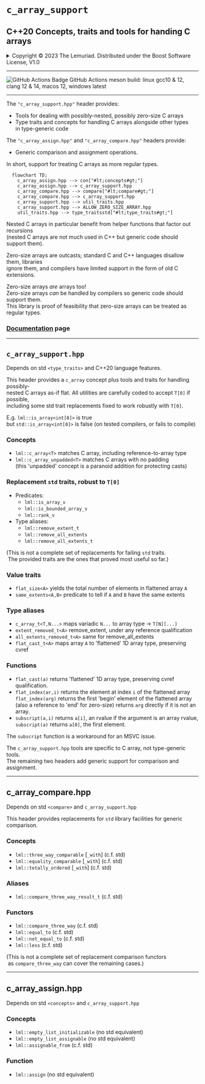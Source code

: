 # **`c_array_support`**

## C++20 Concepts, traits and tools for handing C arrays

<details><summary>Copyright &copy; 2023 The Lemuriad. Distributed under the Boost Software License, V1.0</summary>

### **Boost Software License** - Version 1.0 - August 17th, 2003

```txt
Permission is hereby granted, free of charge, to any person or organization
obtaining a copy of the software and accompanying documentation covered by
this license (the "Software") to use, reproduce, display, distribute,
execute, and transmit the Software, and to prepare derivative works of the
Software, and to permit third-parties to whom the Software is furnished to
do so, all subject to the following:

The copyright notices in the Software and this entire statement, including
the above license grant, this restriction and the following disclaimer,
must be included in all copies of the Software, in whole or in part, and
all derivative works of the Software, unless such copies or derivative
works are solely in the form of machine-executable object code generated by
a source language processor.

THE SOFTWARE IS PROVIDED "AS IS", WITHOUT WARRANTY OF ANY KIND, EXPRESS OR
IMPLIED, INCLUDING BUT NOT LIMITED TO THE WARRANTIES OF MERCHANTABILITY,
FITNESS FOR A PARTICULAR PURPOSE, TITLE AND NON-INFRINGEMENT. IN NO EVENT
SHALL THE COPYRIGHT HOLDERS OR ANYONE DISTRIBUTING THE SOFTWARE BE LIABLE
FOR ANY DAMAGES OR OTHER LIABILITY, WHETHER IN CONTRACT, TORT OR OTHERWISE,
ARISING FROM, OUT OF OR IN CONNECTION WITH THE SOFTWARE OR THE USE OR OTHER
DEALINGS IN THE SOFTWARE.
```

[![License](https://img.shields.io/badge/license-boost%201.0-blue.svg)](https://www.boost.org/LICENSE_1_0.txt)

Also at [boost.org](http://www.boost.org/LICENSE_1_0.txt) and accompanying file [LICENSE](LICENSE)

</details>

-----

![GitHub Actions Badge](../../actions/workflows/ci.yml/badge.svg)
GitHub Actions meson build: linux gcc10 & 12, clang 12 & 14, macos 12, windows latest

-----

The `"c_array_support.hpp"` header provides:

* Tools for dealing with possibly-nested, possibly zero-size C arrays
* Type traits and concepts for handling C arrays alongside other types  
in type-generic code

The `"c_array_assign.hpp"` and `"c_array_compare.hpp"` headers provide:

* Generic comparison and assignment operations.

In short, support for treating C arrays as more regular types.

```mermaid
  flowchart TD;
    c_array_assign.hpp --> con["#lt;concepts#gt;"]
    c_array_assign.hpp --> c_array_support.hpp
    c_array_compare.hpp --> compare["#lt;compare#gt;"]
    c_array_compare.hpp --> c_array_support.hpp
    c_array_support.hpp --> util_traits.hpp
    c_array_support.hpp --> ALLOW_ZERO_SIZE_ARRAY.hpp
    util_traits.hpp --> type_traitsstd["#lt;type_traits#gt;"]

```

Nested C arrays in particular benefit from helper functions that factor out recursions  
(nested C arrays are not much used in C++ but generic code should support them).

Zero-size arrays are outcasts; standard C and C++ languages disallow them, libraries  
ignore them, and compilers have limited support in the form of old C extensions.

Zero-size arrays _are_ arrays too!  
Zero-size arrays _can_ be handled by compilers so generic code should support them.  
This library is proof of feasibility that zero-size arrays can be treated as regular types.

### [Documentation](documentation.md) page

-----

## `c_array_support.hpp`

Depends on std `<type_traits>` and C++20 language features. 

This header provides a `c_array` concept plus tools and traits for handling possibly-  
nested C arrays as-if flat. All utilities are carefully coded to accept `T[0]` if possible,  
including some std trait replacements fixed to work robustly with `T[0]`.

E.g. `lml::is_array<int[0]>` is true  
but `std::is_array<int[0]>` is false (on tested compilers, or fails to compile)

### Concepts

* `lml::c_array<T>`          matches C array, including reference-to-array type
* `lml::c_array_unpadded<T>` matches C arrays with no padding  
(this 'unpadded' concept is a paranoid addition for protecting casts)

### Replacement `std` traits, robust to `T[0]`
* Predicates:
  * `lml::is_array_v`
  * `lml::is_bounded_array_v`
  * `lml::rank_v`
* Type aliases:
  * `lml::remove_extent_t`
  * `lml::remove_all_extents`
  * `lml::remove_all_extents_t`

(This is not a complete set of replacements
for failing `std` traits.  
&nbsp;The provided traits are the ones that proved most useful so far.)

### Value traits

* `flat_size<A>` yields the total number of elements in flattened array `A`
* `same_extents<A,B>` predicate to tell if `A` and `B` have the same extents

### Type aliases

* `c_array_t<T,N...>` maps variadic `N...` to array type -> `T[N][...]`
* `extent_removed_t<A>` remove_extent, under any reference qualification
* `all_extents_removed_t<A>` same for remove_all_extents
* `flat_cast_t<A>` maps array `A` to 'flattened' 1D array type, preserving cvref

### Functions

* `flat_cast(a)` returns 'flattened' 1D array type, preserving cvref qualification.
* `flat_index(ar,i)` returns the element at index `i` of the flattened array  
`flat_index(arg)` returns  the first 'begin' element of the flattened array  
 (also a reference to 'end' for zero-size) returns `arg` directly if it is not an array.
* `subscript(a,i)` returns `a[i]`, an rvalue if the argument is an array rvalue,  
`subscript(a)` returns `a[0]`, the first element.

The `subscript` function is a workaround for an MSVC issue.

The `c_array_support.hpp` tools are specific to C array, not type-generic tools.  
The remaining two headers add generic support for comparison and assignment.

------------

## c_array_compare.hpp

Depends on std `<compare>` and `c_array_support.hpp`

This header provides replacements for `std` library facilities
for generic comparison.

### Concepts

* `lml::three_way_comparable` [`_with`] (c.f. std)
* `lml::equality_comparable`  [`_with`] (c.f. std)
* `lml::totally_ordered`      [`_with`] (c.f. std)

### Aliases

* `lml::compare_three_way_result_t` (c.f. std)

### Functors

* `lml::compare_three_way`     (c.f. std)
* `lml::equal_to`              (c.f. std)
* `lml::not_equal_to`          (c.f. std)
* `lml::less`                  (c.f. std)

(This is not a complete set of replacement 
comparison functors  
&nbsp;as `compare_three_way` can cover the remaining cases.)

------------

## c_array_assign.hpp

Depends on std `<concepts>` and `c_array_support.hpp`

### Concepts

* `lml::empty_list_initializable` (no std equivalent)
* `lml::empty_list_assignable` (no std equivalent)
* `lml::assignable_from` (c.f. std)

### Function

* `lml::assign` (no std equivalent)
